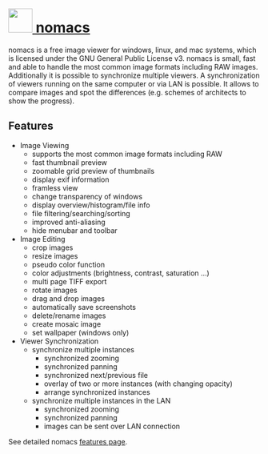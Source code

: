 # [<img src="https://rawgit.com/chocolatey/chocolatey-coreteampackages/master/icons/nomacs.svg" height="48" width="48" /> nomacs](https://chocolatey.org/packages/nomacs)

nomacs is a free image viewer for windows, linux, and mac systems, which is licensed under the GNU General Public License v3. nomacs is small, fast and able to handle the most common image formats including RAW images. Additionally it is possible to synchronize multiple viewers. A synchronization of viewers running on the same computer or via LAN is possible. It allows to compare images and spot the differences (e.g. schemes of architects to show the progress).

## Features

- Image Viewing
  - supports the most common image formats including RAW
  - fast thumbnail preview
  - zoomable grid preview of thumbnails
  - display exif information
  - framless view
  - change transparency of windows
  - display overview/histogram/file info
  - file filtering/searching/sorting
  - improved anti-aliasing
  - hide menubar and toolbar
- Image Editing
  - crop images
  - resize images
  - pseudo color function
  - color adjustments (brightness, contrast, saturation …)
  - multi page TIFF export
  - rotate images
  - drag and drop images
  - automatically save screenshots
  - delete/rename images
  - create mosaic image
  - set wallpaper (windows only)
- Viewer Synchronization
  - synchronize multiple instances
    - synchronized zooming
    - synchronized panning
    - synchronized next/previous file
    - overlay of two or more instances (with changing opacity)
    - arrange synchronized instances
  - synchronize multiple instances in the LAN
    - synchronized zooming
    - synchronized panning
    - images can be sent over LAN connection

See detailed nomacs [features page](http://nomacs.org/features/).
